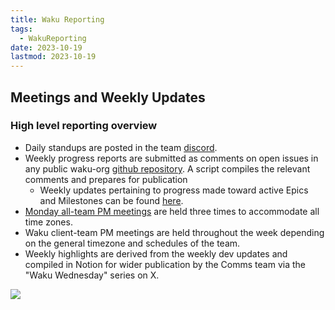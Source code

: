 ```yaml
---
title: Waku Reporting
tags:
  - WakuReporting
date: 2023-10-19
lastmod: 2023-10-19
---
```

## Meetings and Weekly Updates

### High level reporting overview

- Daily standups are posted in the team [discord](https://discord.waku.org).
- Weekly progress reports are submitted as comments on open issues in any public waku-org [github repository](https://github.com/orgs/waku-org/repositories). A script compiles the relevant comments and prepares for publication 
	- Weekly updates pertaining to progress made toward active Epics and Milestones can be found [here](https://roadmap.logos.co/tags/waku-updates).
- [Monday all-team PM meetings](https://minutes.logos.co/tags/waku-all-team-pm/) are held three times to accommodate all time zones.
- Waku client-team PM meetings are held throughout the week depending on the general timezone and schedules of the team.
- Weekly highlights are derived from the weekly dev updates and compiled in Notion for wider publication by the Comms team via the "Waku Wednesday" series on X. 

![](images/reporting-meeting-flow.png)
